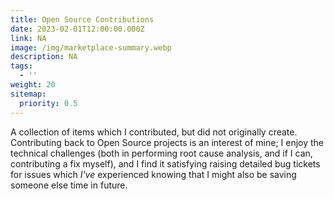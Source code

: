 ```yaml
---
title: Open Source Contributions
date: 2023-02-01T12:00:00.000Z
link: NA
image: /img/marketplace-summary.webp
description: NA
tags:
  - ''
weight: 20
sitemap:
  priority: 0.5
---
```

<!--

This page represents the landing page for "contributions" section. It is also shown under the homepage header for "contributions". It should be therefore relatively short and sweet.

-->

A collection of items which I contributed, but did not originally create. Contributing back to Open Source projects is an interest of mine; I enjoy the technical challenges (both in performing root cause analysis, and if I can, contributing a fix myself), and I find it satisfying raising detailed bug tickets for issues which _I've_ experienced knowing that I might also be saving someone else time in future.
